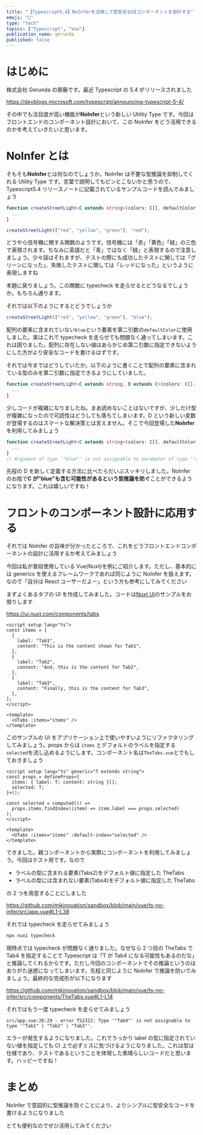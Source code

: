 ```yaml
---
title: "【Typescript5.4】NoInferを活用して型安全なUIコンポーネントを設計する"
emoji: "🧩"
type: "tech"
topics: ["Typescript", "Vue"]
publication_name: gerunda
published: false
---
```


# はじめに

株式会社 Gerunda の齋藤です。最近 Typescript の 5.4 がリリースされました

https://devblogs.microsoft.com/typescript/announcing-typescript-5-4/

その中でも注目度が高い機能が**NoInfer**という新しい Utility Type です。今回はフロントエンドのコンポーネント設計において、この NoInfer をどう活用できるのかを考えていきたいと思います。

# NoInfer とは

そもそも**NoInfer**とは何なのでしょうか。NoInfer は不要な型推論を抑制してくれる Utility Type です。言葉で説明してもピンとこないかと思うので、Typescript5.4 リリースノートに記載されているサンプルコードを読んでみましょう

```ts
function createStreetLight<C extends string>(colors: C[], defaultColor?: C) {
  ...
}

createStreetLight(["red", "yellow", "green"], "red");
```

どうやら信号機に関する関数のようです。信号機には「赤」「黄色」「緑」の三色で表現されます。ちなみに英語だと「青」ではなく「緑」と表現するので注意しましょう。少々話はそれますが、テストの際にも成功したテストに関しては「グリーンになった」、失敗したテストに関しては「レッドになった」というように表現しますね

本題に戻りましょう。この関数に typecheck を走らせるとどうなるでしょうか。もちろん通ります。

それでは以下のようにするとどうでしょうか

```ts
createStreetLight(["red", "yellow", "green"], "blue");
```

配列の要素に含まれていない`blue`という要素を第二引数の`defaultColor`に使用しました。実はこれで typecheck を走らせても問題なく通ってしまいます。これは困りました。配列に存在しない値はあらかじめ第二引数に指定できないようにした方がより安全なコードを書けるはずです。

それでは今まではどうしていたか。以下のように書くことで配列の要素に含まれている型のみを第二引数に指定できるようにしていました。

```ts
function createStreetLight<C extends string, D extends C>(colors: C[], defaultColor?: D) {
  ...
}
```

少しコードが複雑になりましたね。まあ読めないことはないですが、少しだけ型が複雑になったので可読性はどうしても落ちてしまいます。D という新しい変数が登場するのはスマートな解決策とは言えません。そこで今回登場した**NoInfer**を利用してみましょう

```ts
function createStreetLight<C extends string>(colors: C[], defaultColor?: NoInfer<C>) {
  ...
}
// Argument of type '"blue"' is not assignable to parameter of type '"red" | "yellow" | "green" | undefined'.
```

先程の D を新しく定義する方法に比べたらだいぶスッキリしました。NoInfer のお陰で**C が"blue"も含む可能性があるという型推論を防ぐ**ことができるようになります。これは嬉しいですね！

# フロントのコンポーネント設計に応用する

それでは NoInfer の旨味が分かったところで、これをどうフロントエンドコンポーネントの設計に活用するか考えてみましょう

今回は私が普段使用している Vue(Nuxt)を例にご紹介します。ただし、基本的には generics を使えるフレームワークであれば同じように NoInfer を扱えます。なので「自分は React ユーザーだよー」という方も参考にしてみてください

まずよくあるタブの UI を作成してみました。コードは[Nuxt UI](https://ui.nuxt.com/components/tabs)のサンプルをお借りします

https://ui.nuxt.com/components/tabs

```vue
<script setup lang="ts">
const items = [
  {
    label: "Tab1",
    content: "This is the content shown for Tab1",
  },
  {
    label: "Tab2",
    content: "And, this is the content for Tab2",
  },
  {
    label: "Tab3",
    content: "Finally, this is the content for Tab3",
  },
];
</script>

<template>
  <UTabs :items="items" />
</template>
```

このサンプルの UI をアプリケーション上で使いやすいようにリファクタリングしてみましょう。props からは `items` とデフォルトのラベルを指定する`selected`を流し込めるようにします。コンポーネント名は`TheTabs.vue`とでもしておきましょう

```vue
<script setup lang="ts" generic="T extends string">
const props = defineProps<{
  items: { label: T; content: string }[];
  selected: T;
}>();

const selected = computed(() =>
  props.items.findIndex((item) => item.label === props.selected)
);
</script>

<template>
  <UTabs :items="items" :default-index="selected" />
</template>
```

できました。親コンポーネントから実際にコンポーネントを利用してみましょう。今回はテスト用です。なので

- ラベルの型に含まれる要素(Tabs2)をデフォルト値に指定した TheTabs
- ラベルの型には含まれない要素(Tabs4)をデフォルト値に指定した TheTabs

の 2 つを用意することにしました

https://github.com/mikinovation/sandbox/blob/main/vue/ts-no-infer/src/app.vue#L1-L38

それでは typecheck を走らせてみましょう

```bash
npx nuxi typecheck
```

現時点では typecheck が問題なく通りました。なぜなら 2 つ目の TheTabs で Tab4 を指定することで Typescript は「T が Tab4 になる可能性もあるのだな」と推論してくれるからです。ただし今回のコンポーネントでその推論というのはありがた迷惑になってしまいます。先程と同じように NoInfer で推論を防いでみましょう。最終的な完成形が以下になります

https://github.com/mikinovation/sandbox/blob/main/vue/ts-no-infer/src/components/TheTabs.vue#L1-L14

それではもう一度 typecheck を走らせてみましょう

```
src/app.vue:26:29 - error TS2322: Type '"Tab4"' is not assignable to type '"Tab1" | "Tab2" | "Tab3"'.
```

エラーが発生するようになりました。これでうっかり label の型に指定されていない値を指定しても CI 上で必ずミスに気づけるようになりました。これは型は仕様であり、テストであるということを体現した素晴らしいコードだと思います。ハッピーですね！

# まとめ

NoInfer で意図的に型推論を防ぐことにより、よりシンプルに型安全なコードを書けるようになりました

とても便利なのでぜひ活用してみてください
